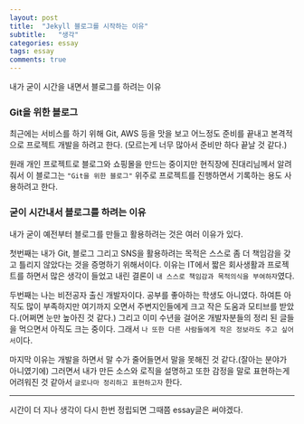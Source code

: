 ```yaml
---
layout: post
title:  "Jekyll 블로그를 시작하는 이유"
subtitle:   "생각"
categories: essay
tags: essay
comments: true
---
```


내가 굳이 시간을 내면서 블로그를 하려는 이유    



### Git을 위한 블로그

최근에는 서비스를 하기 위해 Git, AWS 등을 맛을 보고 어느정도 준비를 끝내고 본격적으로 프로젝트 개발을 하려고 한다. (모르는게 너무 많아서 준비만 하다 끝날 것 같다.)    

원래 개인 프로젝트로 블로그와 쇼핑몰을 만드는 중이지만 현직장에 진대리님께서 알려줘서 이 블로그는 `"Git을 위한 블로그"` 위주로 프로젝트를 진행하면서 기록하는 용도 사용하려고 한다.    



### 굳이 시간내서 블로그를 하려는 이유

내가 굳이 예전부터 블로그를 만들고 활용하려는 것은 여러 이유가 있다.

첫번째는 내가 Git, 블로그 그리고 SNS을 활용하려는 목적은 스스로 좀 더 책임감을 갖고 틀리지 않았다는 것을 증명하기 위해서이다. 이유는 IT에서 짧은 회사생활과 프로젝트를 하면서 많은 생각이 들었고 내린 결론이 `내 스스로 책임감과 목적의식을 부여하자`였다.

두번째는 나는 비전공자 출신 개발자이다. 공부를 좋아하는 학생도 아니였다. 하여튼 아직도 많이 부족하지만 여기까지 오면서 주변지인들에게 크고 작은 도움과 모티브를 받았다.(어쩌면 눈만 높아진 것 같다.) 그리고 이미 수년을 걸어온 개발자분들의 정리 된 글들을 먹으면서 아직도 크는 중이다. 그래서 `나 또한 다른 사람들에게 작은 정보라도 주고 싶어서`이다.

마지막 이유는 개발을 하면서 말 수가 줄어들면서 말을 못해진 것 같다.(잘아는 분야가 아니였기에) 그러면서 내가 만든 소스와 로직을 설명하고 또한 감정을 말로 표현하는게 어려워진 것 같아서 `글로나마 정리하고 표현하고자` 한다.

---
시간이 더 지나 생각이 다시 한번 정립되면 그때쯤 essay글은 써야겠다.